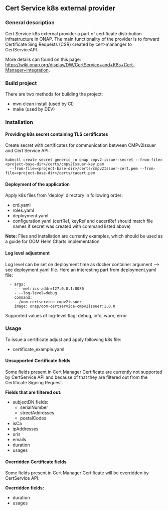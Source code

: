 ## Cert Service k8s external provider

### General description

Cert Service k8s external provider a part of certificate distribution infrastructure in ONAP.
The main functionality of the provider is to forward Certificate Sing Requests (CSR) created by cert-mananger to CertServiceAPI. 

More details can found on this page:  https://wiki.onap.org/display/DW/CertService+and+K8s+Cert-Manager+integration.

### Build project

There are two methods for building the project:
    
 - mvn clean install (used by CI)
 - make (used by DEV)

### Installation

#### Providing k8s secret containing TLS certificates

Create secret with certificates for communication between CMPv2Issuer and Cert Service API:
```
kubectl create secret generic -n onap cmpv2-issuer-secret --from-file=<project-base-dir>/certs/cmpv2Issuer-key.pem
  --from-file=<project-base-dir>/certs/cmpv2Issuer-cert.pem --from-file=<project-base-dir>/certs/cacert.pem
```

#### Deployment of the application

Apply k8s files from 'deploy' directory in following order:
 
 - crd.yaml
 - roles.yaml
 - deployment.yaml
 - configuration.yaml (certRef, keyRef and cacertRef should match file names if secret was created with command listed 
 above)

**Note:** Files and installation are currently examples, which should be used as a guide for OOM Helm Charts implementation  

#### Log level adjustment

Log level can be set on deployment time as docker container argument --> see deployment.yaml file.
Here an interesting part from deployment.yaml file:

      - args:
        - --metrics-addr=127.0.0.1:8080
        - --log-level=debug
        command:
        - /oom-certservice-cmpv2issuer
        image: onap/oom-certservice-cmpv2issuer:1.0.0

Supported values of log-level flag: debug, info, warn, error 

### Usage

To issue a certificate adjust and apply following k8s file:
 
 - certificate_example.yaml
 
#### Unsupported Certificate fields

Some fields present in Cert Manager Certificate are currently not supported by CertService API and because of that they are
filtered out from the Certificate Signing Request.

**Fields that are filtered out:**
 - subjectDN fields:
   - serialNumber
   - streetAddresses
   - postalCodes
 - isCa
 - ipAddresses
 - uris
 - emails
 - duration
 - usages
 
 #### Overridden Certificate fields
 
Some fields present in Cert Manager Certificate will be overridden by CertService API.

**Overridden fields:**
 - duration
 - usages
 
 
